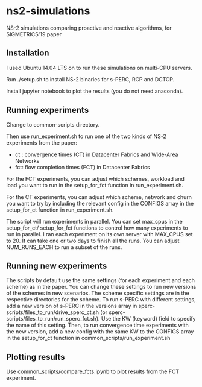 # ns2-simulations
NS-2 simulations comparing proactive and reactive algorithms, for SIGMETRICS'19 paper

## Installation
I used Ubuntu 14.04 LTS on to run these simulations on multi-CPU servers.

Run ./setup.sh to install NS-2 binaries for s-PERC, RCP and DCTCP.

Install jupyter notebook to plot the results (you do not need anaconda).

## Running experiments

Change to common-scripts directory. 

Then use run_experiment.sh to run one of the two kinds of NS-2 experiments from the paper:
- ct : convergence times (CT) in Datacenter Fabrics and Wide-Area Networks
- fct: flow completion times (FCT) in Datacenter Fabrics

For the FCT experiments, you can adjust which schemes, workload and load you want to run in the setup_for_fct function in run_experiment.sh.

For the CT experiments, you can adjust which scheme, network and churn you want to try by including the relevant config in the CONFIGS array
in the setup_for_ct function in run_experiment.sh. 

The script will run experiments in parallel. 
You can set max_cpus in the setup_for_ct/ setup_for_fct functions to control how many experiments to run in parallel.
I ran each experiment on its own server with MAX_CPUS set to 20. It can take one or two days to finish all the runs.
You can adjust NUM_RUNS_EACH to run a subset of the runs.

## Running new experiments

The scripts by default use the same settings (for each experiment and each scheme) as in the paper. You can change these settings
to run new versions of the schemes in new scenarios. The scheme specific settings are in the respective directories for the scheme.
To run s-PERC with different settings, add a new version of s-PERC in the versions array in 
sperc-scripts/files_to_run/drive_sperc_ct.sh (or sperc-scripts/files_to_run/run_sperc_fct.sh). Use the KW (keyword) field to
specify the name of this setting. Then, to run convergence time experiments with the new version, add a new config with the same KW
to the CONFIGS array in the setup_for_ct function in common_scripts/run_experiment.sh

## Plotting results
Use common_scripts/compare_fcts.ipynb to plot results from the FCT experiment.
